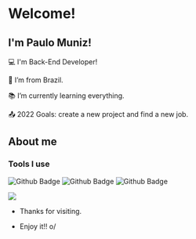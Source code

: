 # Welcome!

 

## I'm Paulo Muniz!

 

:computer: I'm Back-End Developer!

:house_with_garden: I’m from Brazil.

:books: I’m currently learning everything.

:outbox_tray: 2022 Goals: create a new project and find a new job.

## About me

### Tools I use

![Github Badge](https://img.shields.io/badge/Java-ED8B00?style=for-the-badge&logo=java&logoColor=white)
![Github Badge](https://img.shields.io/badge/Spring-6DB33F?style=for-the-badge&logo=spring&logoColor=white)
![Github Badge](https://img.shields.io/badge/MySQL-005C84?style=for-the-badge&logo=mysql&logoColor=white)

<img src="https://github-readme-stats.vercel.app/api/top-langs/?username=custodiomatheus" />

- Thanks for visiting.

- Enjoy it!! o/
